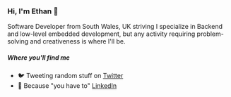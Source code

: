 ### Hi, I'm Ethan 👋

Software Developer from South Wales, UK striving I specialize in Backend and low-level embedded development, but any activity requiring problem-solving and creativeness is where I'll be.

##### Where you'll find me
* 🐦 Tweeting random stuff on <a href="https://twitter.com/glassofethanol/">Twitter</a>
* 🤵 Because "you have to" <a href="https://www.linkedin.com/in/ethan-morgan-24377213a/">LinkedIn</a>
